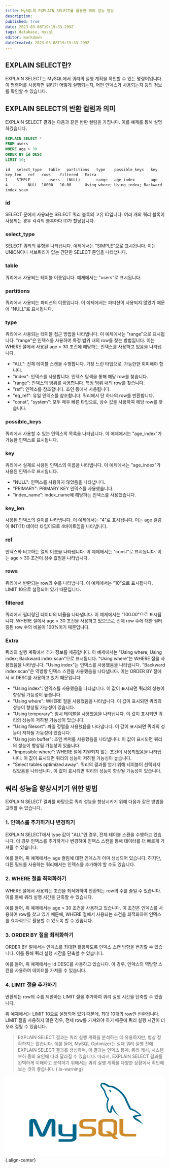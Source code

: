 ```yaml
---
title: MySQL의 EXPLAIN SELECT를 활용한 쿼리 성능 향상
description: 
published: true
date: 2023-03-08T19:19:33.299Z
tags: database, mysql
editor: markdown
dateCreated: 2023-03-08T19:19:33.299Z
---
```


## EXPLAIN SELECT란?

EXPLAIN SELECT는 MySQL에서 쿼리의 실행 계획을 확인할 수 있는 명령어입니다. 이 명령어를 사용하면 쿼리가 어떻게 실행되는지, 어떤 인덱스가 사용되는지 등의 정보를 확인할 수 있습니다.

## EXPLAIN SELECT의 반환 컬럼과 의미
EXPLAIN SELECT 결과는 다음과 같은 반환 컬럼을 가집니다. 이를 예제를 통해 설명하겠습니다.

```sql
EXPLAIN SELECT *
FROM users
WHERE age > 30
ORDER BY id DESC
LIMIT 10;
```

```
id   select_type   table   partitions   type    possible_keys   key    key_len   ref   rows    filtered   Extra
1    SIMPLE        users   (NULL)       range   age_index       age    4         NULL  10000   10.00      Using where; Using index; Backward index scan

```

### id

SELECT 문에서 사용되는 SELECT 쿼리 블록의 고유 ID입니다. 여러 개의 쿼리 블록이 사용되는 경우 각각의 블록마다 ID가 할당됩니다.
  
### select_type

SELECT 쿼리의 유형을 나타냅니다. 예제에서는 "SIMPLE"으로 표시됩니다. 이는 UNION이나 서브쿼리가 없는 간단한 SELECT 문임을 나타냅니다.

### table

쿼리에서 사용되는 테이블 이름입니다. 예제에서는 "users"로 표시됩니다.

### partitions

쿼리에서 사용되는 파티션의 이름입니다. 이 예제에서는 파티션이 사용되지 않았기 때문에 "NULL"로 표시됩니다.

### type

쿼리에서 사용되는 테이블 접근 방법을 나타냅니다. 이 예제에서는 "range"으로 표시됩니다. "range"은 인덱스를 사용하여 특정 범위 내의 row를 찾는 방법입니다. 이는 WHERE 절에서 사용된 age > 30 조건에 해당하는 인덱스를 사용하고 있음을 나타냅니다.

- "ALL": 전체 테이블 스캔을 수행합니다. 가장 느린 타입으로, 가능한한 회피해야 합니다.
- "index": 인덱스를 사용합니다. 인덱스 탐색을 통해 해당 row를 찾습니다.
- "range": 인덱스의 범위를 사용합니다. 특정 범위 내의 row를 찾습니다.
- "ref": 인덱스를 참조합니다. 조인 등에서 사용됩니다.
- "eq_ref": 유일 인덱스를 참조합니다. 쿼리에서 단 하나의 row를 반환합니다.
- "const", "system": 모두 매우 빠른 타입으로, 상수 값을 사용하여 해당 row를 찾습니다.

### possible_keys	

쿼리에서 사용할 수 있는 인덱스의 목록을 나타냅니다. 이 예제에서는 "age_index"가 가능한 인덱스로 표시됩니다.

### key

쿼리에서 실제로 사용된 인덱스의 이름을 나타냅니다. 이 예제에서는 "age_index"가 사용된 인덱스로 표시됩니다. 

- "NULL": 인덱스를 사용하지 않았음을 나타냅니다.
- "PRIMARY": PRIMARY KEY 인덱스를 사용했습니다.
- "index_name": index_name에 해당하는 인덱스를 사용했습니다.

### key_len

사용된 인덱스의 길이를 나타냅니다. 이 예제에서는 "4"로 표시됩니다. 이는 age 컬럼이 INT(11) 데이터 타입이므로 4바이트임을 나타냅니다.

### ref

인덱스와 비교하는 열의 이름을 나타냅니다. 이 예제에서는 "const"로 표시됩니다. 이는 age > 30 조건이 상수 값임을 나타냅니다. 

### rows

쿼리에서 반환되는 row의 수를 나타냅니다. 이 예제에서는 "10"으로 표시됩니다. LIMIT 10으로 설정되어 있기 때문입니다.

### filtered

쿼리에서 필터링된 데이터의 비율을 나타냅니다. 이 예제에서는 "100.00"으로 표시됩니다. WHERE 절에서 age > 30 조건을 사용하고 있으므로, 전체 row 수에 대한 필터링된 row 수의 비율이 100%이기 때문입니다.

### Extra

쿼리의 실행 계획에서 추가 정보를 제공합니다. 이 예제에서는 "Using where; Using index; Backward index scan"으로 표시됩니다. "Using where"는 WHERE 절을 사용했음을 나타냅니다. "Using index"는 인덱스를 사용했음을 나타냅니다. "Backward index scan"은 역방향 인덱스 스캔을 사용했음을 나타냅니다. 이는 ORDER BY 절에서 id DESC를 사용하고 있기 때문입니다.

- "Using index": 인덱스를 사용했음을 나타냅니다. 이 값이 표시되면 쿼리의 성능이 향상될 가능성이 높습니다.
- "Using where": WHERE 절을 사용했음을 나타냅니다. 이 값이 표시되면 쿼리의 성능이 향상될 가능성이 있습니다.
- "Using temporary": 임시 테이블을 사용했음을 나타냅니다. 이 값이 표시되면 쿼리의 성능이 저하될 가능성이 있습니다.
- "Using filesort": 파일 정렬을 사용했음을 나타냅니다. 이 값이 표시되면 쿼리의 성능이 저하될 가능성이 있습니다.
- "Using join buffer": 조인 버퍼를 사용했음을 나타냅니다. 이 값이 표시되면 쿼리의 성능이 향상될 가능성이 있습니다.
- "Impossible where": WHERE 절에 지원되지 않는 조건이 사용되었음을 나타냅니다. 이 값이 표시되면 쿼리의 성능이 저하될 가능성이 높습니다.
- "Select tables optimized away": 쿼리의 결과를 얻기 위해 테이블이 선택되지 않았음을 나타냅니다. 이 값이 표시되면 쿼리의 성능이 향상될 가능성이 있습니다.

## 쿼리 성능을 향상시키기 위한 방법

EXPLAIN SELECT 결과를 바탕으로 쿼리 성능을 향상시키기 위해 다음과 같은 방법을 고려할 수 있습니다.

### 1. 인덱스를 추가하거나 변경하기

EXPLAIN SELECT에서 type 값이 "ALL"인 경우, 전체 테이블 스캔을 수행하고 있습니다. 이 경우 인덱스를 추가하거나 변경하여 인덱스 스캔을 통해 데이터를 더 빠르게 가져올 수 있습니다.

예를 들어, 위 예제에서는 age 컬럼에 대한 인덱스가 이미 생성되어 있습니다. 하지만, 다른 필드를 사용하는 쿼리에서는 인덱스를 추가해야 할 수도 있습니다.

### 2. WHERE 절을 최적화하기
 
WHERE 절에서 사용되는 조건을 최적화하여 반환되는 row의 수를 줄일 수 있습니다. 이를 통해 쿼리 실행 시간을 단축할 수 있습니다.

예를 들어, 위 예제에서는 age > 30 조건을 사용하고 있습니다. 이 조건은 인덱스를 사용하여 row를 찾고 있기 때문에, WHERE 절에서 사용되는 조건을 최적화하여 인덱스를 효과적으로 활용할 수 있도록 할 수 있습니다.

### 3. ORDER BY 절을 최적화하기
ORDER BY 절에서는 인덱스를 최대한 활용하도록 인덱스 스캔 방향을 변경할 수 있습니다. 이를 통해 쿼리 실행 시간을 단축할 수 있습니다.

예를 들어, 위 예제에서는 id DESC를 사용하고 있습니다. 이 경우, 인덱스의 역방향 스캔을 사용하여 데이터를 가져올 수 있습니다.

### 4. LIMIT 절을 추가하기
반환되는 row의 수를 제한하는 LIMIT 절을 추가하여 쿼리 실행 시간을 단축할 수 있습니다.

위 예제에서는 LIMIT 10으로 설정되어 있기 때문에, 최대 10개의 row만 반환됩니다. LIMIT 절을 사용하지 않은 경우, 전체 row를 가져와야 하기 때문에 쿼리 실행 시간이 더 오래 걸릴 수 있습니다.

> EXPLAIN SELECT 결과는 쿼리 실행 계획을 분석하는 데 유용하지만, 항상 정확하지는 않습니다.
> 예를 들어, MySQL Optimizer는 실제 쿼리 실행 전에 EXPLAIN SELECT 결과를 생성하며, 이 결과는 인덱스 통계, 쿼리 캐시, 시스템 부하 등의 요인에 따라 달라질 수 있습니다.
> 따라서, EXPLAIN SELECT 결과를 완벽하게 이해하고 분석하기 위해서는 쿼리 실행 계획을 다양한 상황에서 확인해보는 것이 좋습니다.
{.is-warning}

![mysql-logo.png](/mysql-logo.png){.align-center}
